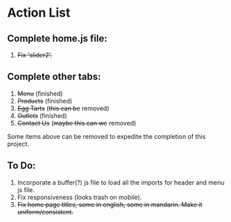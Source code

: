# Action List

## Complete home.js file:
1. ~~Fix 'slider2'.~~

## Complete other tabs:
1. ~~Menu~~ (finished)
2. ~~Products~~ (finished)
3. ~~Egg Tarts~~ (~~this can be~~ removed)
4. ~~Outlets~~ (finished)
5. ~~Contact Us~~ (~~maybe this can we~~ removed)

Some items above can be removed to expedite the completion of this project.

## To Do:
1. Incorporate a buffer(?) js file to load all the imports for header and menu js file.
2. Fix responsiveness (looks trash on mobile).
3. ~~Fix home page titles, some in english, some in mandarin. Make it uniform/consistent.~~